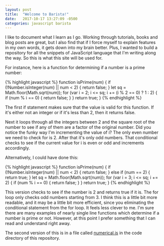 ```yaml
---
layout: post
title:  "Welcome to Barista!"
date:   2017-10-17 13:27:09 -0500
categories: javascript barista
---
```

I like to document what I learn as I go. Working through tutorials, books and blog posts are great, but I also find that if I force myself to explain features in my own words, it gets down into my brain better. Plus, I wanted to build a repository for all the snippets of JavaScript language that I'm writing along the way. So this is what this site will be used for.

For instance, here is a function for determining if a number is a prime number:

{% highlight javascript %}
function isPrime(num) {
  if (!Number.isInteger(num) || num < 2) {
    return false;
  }
  let sq = Math.floor(Math.sqrt(num));
  for (var i = 2; i <= sq; i += (i % 2 == 0) ? 1 : 2) {
    if (num % i == 0) {
      return false;
    }
  }
  return true;
}
{% endhighlight %}

The first if statement makes sure that the value is valid for this function. If it's either not an integer or if it's less than 2, then it returns false.

Next it loops through all the integers between 2 and the square root of the number to see if any of them are a factor of the original number. Did you notice the funky way I'm incrementing the value of i? The only even number we need to check for is 2. After that it's only odd numbers. That conditional checks to see if the current value for i is even or odd and increments accordingly.

Alternatively, I could have done this:

{% highlight javascript %}
function isPrime(num) {
  if (!Number.isInteger(num) || num < 2) {
    return false;
  } else if (num == 2) {
    return true;
  }
  let sq = Math.floor(Math.sqrt(num));
  for (var i = 3; i <= sq; i += 2) {
    if (num % i == 0) {
      return false;
    }
  }
  return true;
}
{% endhighlight %}

This version checks to see if the number is 2 and returns true if it is. The for loop only checks odd numbers starting from 3. I think this is a little bit more readable, and it may be a little bit more efficient, since you eliminating the conditional statement from the for loop. It feels less clever to me. I'm sure there are many examples of nearly single line functions which determine if a number is prime or not. However, at this point I prefer something that I can read and understand right away.

The second version of this is in a file called [numerical.js](https://github.com/mullaney/barista/blob/master/functions/numerical.js) in the code directory of this repository.